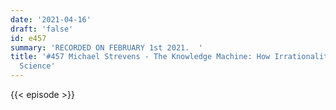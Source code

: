```yaml
---
date: '2021-04-16'
draft: 'false'
id: e457
summary: 'RECORDED ON FEBRUARY 1st 2021.  '
title: '#457 Michael Strevens - The Knowledge Machine: How Irrationality Created Modern
  Science'
---
```

{{< episode >}}
